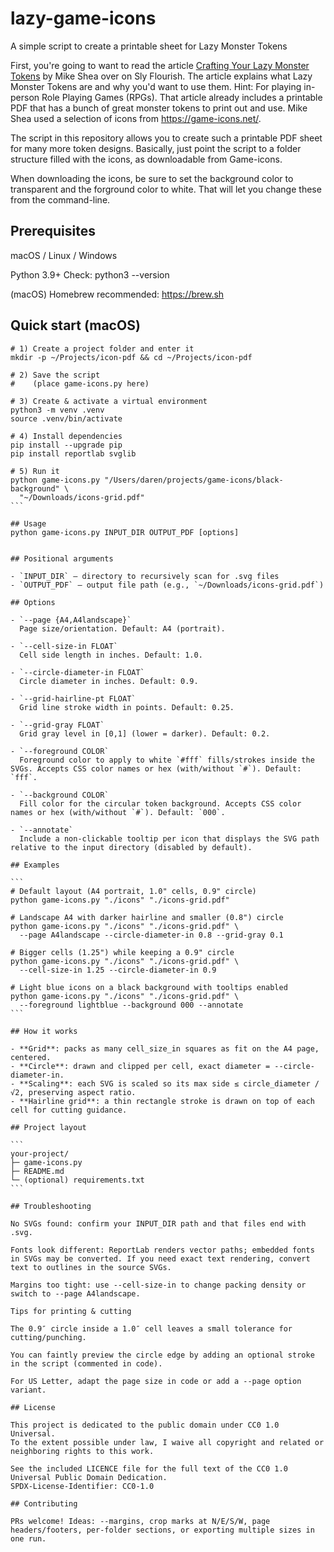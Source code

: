 # lazy-game-icons
A simple script to create a printable sheet for Lazy Monster Tokens

First, you're going to want to read the article [Crafting Your Lazy Monster Tokens](https://slyflourish.com/crafting_lazy_monster_tokens.html) by Mike Shea over on Sly Flourish. The article explains what Lazy Monster Tokens are and why you'd want to use them. Hint: For playing in-person Role Playing Games (RPGs). That article already includes a printable PDF that has a bunch of great monster tokens to print out and use. Mike Shea used a selection of icons from https://game-icons.net/.

The script in this repository allows you to create such a printable PDF sheet for many more token designs.
Basically, just point the script to a folder structure filled with the icons, as downloadable from Game-icons.

When downloading the icons, be sure to set the background color to transparent and the forground color to white.
That will let you change these from the command-line.

## Prerequisites

macOS / Linux / Windows

Python 3.9+
Check: python3 --version

(macOS) Homebrew recommended: https://brew.sh

## Quick start (macOS)

````
# 1) Create a project folder and enter it
mkdir -p ~/Projects/icon-pdf && cd ~/Projects/icon-pdf

# 2) Save the script
#    (place game-icons.py here)

# 3) Create & activate a virtual environment
python3 -m venv .venv
source .venv/bin/activate

# 4) Install dependencies
pip install --upgrade pip
pip install reportlab svglib

# 5) Run it
python game-icons.py "/Users/daren/projects/game-icons/black-background" \
  "~/Downloads/icons-grid.pdf"
```

## Usage
python game-icons.py INPUT_DIR OUTPUT_PDF [options]


## Positional arguments

- `INPUT_DIR` — directory to recursively scan for .svg files
- `OUTPUT_PDF` — output file path (e.g., `~/Downloads/icons-grid.pdf`)

## Options

- `--page {A4,A4landscape}`
  Page size/orientation. Default: A4 (portrait).

- `--cell-size-in FLOAT`
  Cell side length in inches. Default: 1.0.

- `--circle-diameter-in FLOAT`
  Circle diameter in inches. Default: 0.9.

- `--grid-hairline-pt FLOAT`
  Grid line stroke width in points. Default: 0.25.

- `--grid-gray FLOAT`
  Grid gray level in [0,1] (lower = darker). Default: 0.2.

- `--foreground COLOR`
  Foreground color to apply to white `#fff` fills/strokes inside the SVGs. Accepts CSS color names or hex (with/without `#`). Default: `fff`.

- `--background COLOR`
  Fill color for the circular token background. Accepts CSS color names or hex (with/without `#`). Default: `000`.

- `--annotate`
  Include a non-clickable tooltip per icon that displays the SVG path relative to the input directory (disabled by default).

## Examples

```
# Default layout (A4 portrait, 1.0" cells, 0.9" circle)
python game-icons.py "./icons" "./icons-grid.pdf"

# Landscape A4 with darker hairline and smaller (0.8") circle
python game-icons.py "./icons" "./icons-grid.pdf" \
  --page A4landscape --circle-diameter-in 0.8 --grid-gray 0.1

# Bigger cells (1.25") while keeping a 0.9" circle
python game-icons.py "./icons" "./icons-grid.pdf" \
  --cell-size-in 1.25 --circle-diameter-in 0.9

# Light blue icons on a black background with tooltips enabled
python game-icons.py "./icons" "./icons-grid.pdf" \
  --foreground lightblue --background 000 --annotate
```

## How it works

- **Grid**: packs as many cell_size_in squares as fit on the A4 page, centered.
- **Circle**: drawn and clipped per cell, exact diameter = --circle-diameter-in.
- **Scaling**: each SVG is scaled so its max side ≤ circle_diameter / √2, preserving aspect ratio.
- **Hairline grid**: a thin rectangle stroke is drawn on top of each cell for cutting guidance.

## Project layout

```
your-project/
├─ game-icons.py
├─ README.md
└─ (optional) requirements.txt
```

## Troubleshooting

No SVGs found: confirm your INPUT_DIR path and that files end with .svg.

Fonts look different: ReportLab renders vector paths; embedded fonts in SVGs may be converted. If you need exact text rendering, convert text to outlines in the source SVGs.

Margins too tight: use --cell-size-in to change packing density or switch to --page A4landscape.

Tips for printing & cutting

The 0.9″ circle inside a 1.0″ cell leaves a small tolerance for cutting/punching.

You can faintly preview the circle edge by adding an optional stroke in the script (commented in code).

For US Letter, adapt the page size in code or add a --page option variant.

## License

This project is dedicated to the public domain under CC0 1.0 Universal.
To the extent possible under law, I waive all copyright and related or neighboring rights to this work.

See the included LICENCE file for the full text of the CC0 1.0 Universal Public Domain Dedication.
SPDX-License-Identifier: CC0-1.0

## Contributing

PRs welcome! Ideas: --margins, crop marks at N/E/S/W, page headers/footers, per-folder sections, or exporting multiple sizes in one run.


